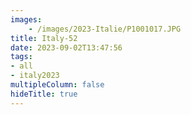 ```yaml
---
images:
    - /images/2023-Italie/P1001017.JPG
title: Italy-52
date: 2023-09-02T13:47:56
tags:
- all
- italy2023
multipleColumn: false
hideTitle: true
---
```

